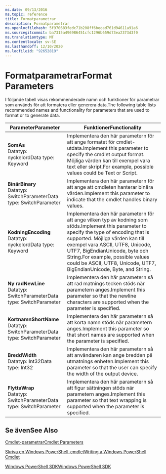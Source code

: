 ```yaml
---
ms.date: 09/13/2016
ms.topic: reference
title: Formatparametrar
description: Formatparametrar
ms.openlocfilehash: 5f970683fedc71b208ff6becad761d94611a91a6
ms.sourcegitcommit: ba7315a496986451cfc1296b659d73ea2373d3f0
ms.translationtype: MT
ms.contentlocale: sv-SE
ms.lasthandoff: 12/10/2020
ms.locfileid: "92652819"
---
```

# <a name="format-parameters"></a><span data-ttu-id="3685c-103">Formatparametrar</span><span class="sxs-lookup"><span data-stu-id="3685c-103">Format Parameters</span></span>

<span data-ttu-id="3685c-104">I följande tabell visas rekommenderade namn och funktioner för parametrar som används för att formatera eller generera data.</span><span class="sxs-lookup"><span data-stu-id="3685c-104">The following table lists recommended names and functionality for parameters that are used to format or to generate data.</span></span>

|<span data-ttu-id="3685c-105">Parameter</span><span class="sxs-lookup"><span data-stu-id="3685c-105">Parameter</span></span>|<span data-ttu-id="3685c-106">Funktioner</span><span class="sxs-lookup"><span data-stu-id="3685c-106">Functionality</span></span>|
|---|---|
|<span data-ttu-id="3685c-107">**Som**</span><span class="sxs-lookup"><span data-stu-id="3685c-107">**As**</span></span><br><span data-ttu-id="3685c-108">Datatyp: nyckelord</span><span class="sxs-lookup"><span data-stu-id="3685c-108">Data type: Keyword</span></span>|<span data-ttu-id="3685c-109">Implementera den här parametern för att ange formatet för cmdlet-utdata.</span><span class="sxs-lookup"><span data-stu-id="3685c-109">Implement this parameter to specify the cmdlet output format.</span></span> <span data-ttu-id="3685c-110">Möjliga värden kan till exempel vara text eller skript.</span><span class="sxs-lookup"><span data-stu-id="3685c-110">For example, possible values could be Text or Script.</span></span>|
|<span data-ttu-id="3685c-111">**Binär**</span><span class="sxs-lookup"><span data-stu-id="3685c-111">**Binary**</span></span><br><span data-ttu-id="3685c-112">Datatyp: SwitchParameter</span><span class="sxs-lookup"><span data-stu-id="3685c-112">Data type: SwitchParameter</span></span>|<span data-ttu-id="3685c-113">Implementera den här parametern för att ange att cmdleten hanterar binära värden.</span><span class="sxs-lookup"><span data-stu-id="3685c-113">Implement this parameter to indicate that the cmdlet handles binary values.</span></span>|
|<span data-ttu-id="3685c-114">**Kodning**</span><span class="sxs-lookup"><span data-stu-id="3685c-114">**Encoding**</span></span><br><span data-ttu-id="3685c-115">Datatyp: nyckelord</span><span class="sxs-lookup"><span data-stu-id="3685c-115">Data type: Keyword</span></span>|<span data-ttu-id="3685c-116">Implementera den här parametern för att ange vilken typ av kodning som stöds.</span><span class="sxs-lookup"><span data-stu-id="3685c-116">Implement this parameter to specify the type of encoding that is supported.</span></span> <span data-ttu-id="3685c-117">Möjliga värden kan till exempel vara ASCII, UTF8, Unicode, UTF7, BigEndianUnicode, byte och String.</span><span class="sxs-lookup"><span data-stu-id="3685c-117">For example, possible values could be ASCII, UTF8, Unicode, UTF7, BigEndianUnicode, Byte, and String.</span></span>|
|<span data-ttu-id="3685c-118">**Ny rad**</span><span class="sxs-lookup"><span data-stu-id="3685c-118">**NewLine**</span></span><br><span data-ttu-id="3685c-119">Datatyp: SwitchParameter</span><span class="sxs-lookup"><span data-stu-id="3685c-119">Data type: SwitchParameter</span></span>|<span data-ttu-id="3685c-120">Implementera den här parametern så att rad matnings tecken stöds när parametern anges.</span><span class="sxs-lookup"><span data-stu-id="3685c-120">Implement this parameter so that the newline characters are supported when the parameter is specified.</span></span>|
|<span data-ttu-id="3685c-121">**Kortnamn**</span><span class="sxs-lookup"><span data-stu-id="3685c-121">**ShortName**</span></span><br><span data-ttu-id="3685c-122">Datatyp: SwitchParameter</span><span class="sxs-lookup"><span data-stu-id="3685c-122">Data type: SwitchParameter</span></span>|<span data-ttu-id="3685c-123">Implementera den här parametern så att korta namn stöds när parametern anges.</span><span class="sxs-lookup"><span data-stu-id="3685c-123">Implement this parameter so that short names are supported when the parameter is specified.</span></span>|
|<span data-ttu-id="3685c-124">**Bredd**</span><span class="sxs-lookup"><span data-stu-id="3685c-124">**Width**</span></span><br><span data-ttu-id="3685c-125">Datatyp: Int32</span><span class="sxs-lookup"><span data-stu-id="3685c-125">Data type: Int32</span></span>|<span data-ttu-id="3685c-126">Implementera den här parametern så att användaren kan ange bredden på utmatnings enheten.</span><span class="sxs-lookup"><span data-stu-id="3685c-126">Implement this parameter so that the user can specify the width of the output device.</span></span>|
|<span data-ttu-id="3685c-127">**Flytta**</span><span class="sxs-lookup"><span data-stu-id="3685c-127">**Wrap**</span></span><br><span data-ttu-id="3685c-128">Datatyp: SwitchParameter</span><span class="sxs-lookup"><span data-stu-id="3685c-128">Data type: SwitchParameter</span></span>|<span data-ttu-id="3685c-129">Implementera den här parametern så att figur sättningen stöds när parametern anges.</span><span class="sxs-lookup"><span data-stu-id="3685c-129">Implement this parameter so that text wrapping is supported when the parameter is specified.</span></span>|
## <a name="see-also"></a><span data-ttu-id="3685c-130">Se även</span><span class="sxs-lookup"><span data-stu-id="3685c-130">See Also</span></span>

[<span data-ttu-id="3685c-131">Cmdlet-parametrar</span><span class="sxs-lookup"><span data-stu-id="3685c-131">Cmdlet Parameters</span></span>](./cmdlet-parameters.md)

[<span data-ttu-id="3685c-132">Skriva en Windows PowerShell-cmdlet</span><span class="sxs-lookup"><span data-stu-id="3685c-132">Writing a Windows PowerShell Cmdlet</span></span>](./writing-a-windows-powershell-cmdlet.md)

[<span data-ttu-id="3685c-133">Windows PowerShell SDK</span><span class="sxs-lookup"><span data-stu-id="3685c-133">Windows PowerShell SDK</span></span>](../windows-powershell-reference.md)
